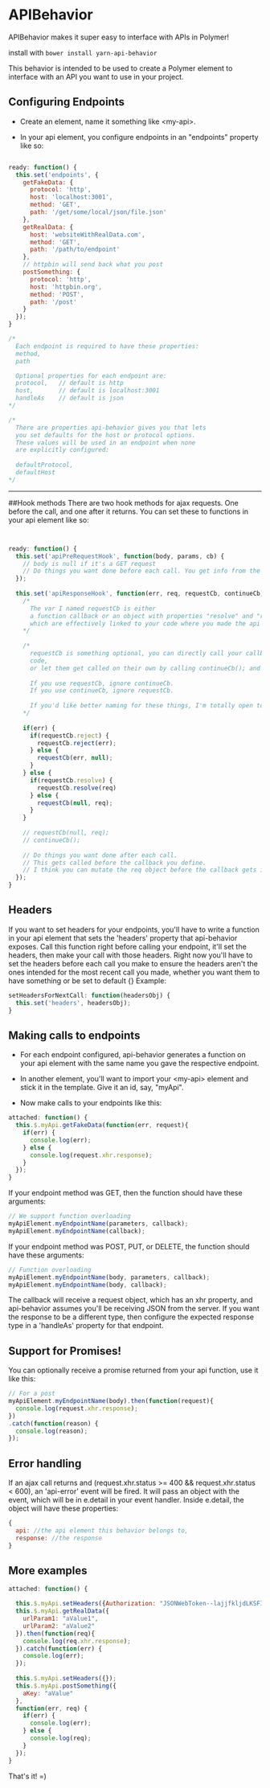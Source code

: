 # APIBehavior
APIBehavior makes it super easy to interface with APIs in Polymer!

install with `bower install yarn-api-behavior`

This behavior is intended to be used to create a Polymer element to interface with an API you want to use in your project.


## Configuring Endpoints
* Create an element, name it something like \<my-api\>.

* In your api element, you configure endpoints in an "endpoints" property like so:
```javascript

ready: function() {
  this.set('endpoints', {
    getFakeData: {
      protocol: 'http',
      host: 'localhost:3001',
      method: 'GET',
      path: '/get/some/local/json/file.json'
    },
    getRealData: {
      host: 'websiteWithRealData.com',
      method: 'GET',
      path: '/path/to/endpoint'
    },
    // httpbin will send back what you post
    postSomething: {
      protocol: 'http',
      host: 'httpbin.org',
      method: 'POST',
      path: '/post'
    }
  });
}

/*
  Each endpoint is required to have these properties:
  method,
  path

  Optional properties for each endpoint are:
  protocol,   // default is http
  host,       // default is localhost:3001
  handleAs    // default is json
*/

/*
  There are properties api-behavior gives you that lets
  you set defaults for the host or protocol options.
  These values will be used in an endpoint when none
  are explicitly configured:
  
  defaultProtocol,
  defaultHost
*/
```
---

##Hook methods
There are two hook methods for ajax requests. One before the call, and one after it returns.
You can set these to functions in your api element like so:
```javascript


ready: function() {
  this.set('apiPreRequestHook', function(body, params, cb) {
    // body is null if it's a GET request
    // Do things you want done before each call. You get info from the request.
  });
  
  this.set('apiResponseHook', function(err, req, requestCb, continueCb) {
    /*
      The var I named requestCb is either 
      a function callback or an object with properties "resolve" and "reject",
      which are effectively linked to your code where you made the api call.
    */
    
    /*
      requestCb is something optional, you can directly call your callbacks in your
      code, 
      or let them get called on their own by calling continueCb(); and not using requestCb.
      
      If you use requestCb, ignore continueCb.
      If you use continueCb, ignore requestCb.
      
      If you'd like better naming for these things, I'm totally open to changing the examples.
    */
    
    if(err) {
      if(requestCb.reject) {
        requestCb.reject(err);
      } else {
        requestCb(err, null);
      }
    } else {
      if(requestCb.resolve) {
        requestCb.resolve(req)
      } else {
        requestCb(null, req);
      }
    }
    
    // requestCb(null, req);
    // continueCb();
    
    // Do things you want done after each call.
    // This gets called before the callback you define.
    // I think you can mutate the req object before the callback gets it, haven't tried it yet though.
  });
}
```

## Headers
If you want to set headers for your endpoints, you'll have to write a function in your api element that sets the 'headers' property that api-behavior exposes. Call this function right before calling your endpoint, it'll set the headers, then make your call with those headers. Right now you'll have to set the headers before each call you make to ensure the headers aren't the ones intended for the most recent call you made, whether you want them to have something or be set to default {}
Example:
```javascript
setHeadersForNextCall: function(headersObj) {
  this.set('headers', headersObj);
}
```

## Making calls to endpoints

* For each endpoint configured, api-behavior generates a function on your api element with the same name you gave the respective endpoint.

* In another element, you'll want to import your \<my-api\> element and stick it in the template. Give it an id, say, "myApi".

* Now make calls to your endpoints like this:

```javascript
attached: function() {
  this.$.myApi.getFakeData(function(err, request){
    if(err) {
      console.log(err);
    } else {
      console.log(request.xhr.response);
    }
  });
}
```

If your endpoint method was GET, then the function should have these arguments:
```javascript
// We support function overloading
myApiElement.myEndpointName(parameters, callback);
myApiElement.myEndpointName(callback);
```
If your endpoint method was POST, PUT, or DELETE, the function should have these arguments:
```javascript
// Function overloading
myApiElement.myEndpointName(body, parameters, callback);
myApiElement.myEndpointName(body, callback);
```

The callback will receive a request object, which has an xhr property, and api-behavior assumes you'll be receiving JSON from the server.
If you want the response to be a different type, then configure the expected response type in a 'handleAs' property for that endpoint.

## Support for Promises!
You can optionally receive a promise returned from your api function, use it like this:
```javascript
// For a post
myApiElement.myEndpointName(body).then(function(request){
  console.log(request.xhr.response);
})
.catch(function(reason) {
  console.log(reason);
});
```

## Error handling
If an ajax call returns and (request.xhr.status >= 400 && request.xhr.status < 600), an 'api-error' event will be fired. It will pass an object with the event, which will be in e.detail in your event handler.
Inside e.detail, the object will have these properties:
```javascript
{
  api: //the api element this behavior belongs to,
  response: //the response
}
```

## More examples
```javascript
attached: function() {

  this.$.myApi.setHeaders({Authorization: "JSONWebToken--lajjfkljdLKSFIf28283rji93..."});
  this.$.myApi.getRealData({
    urlParam1: "aValue1",
    urlParam2: "aValue2"
  }).then(function(req){
    console.log(req.xhr.response);
  }).catch(function(err) {
    console.log(err);
  });
  
  this.$.myApi.setHeaders({});
  this.$.myApi.postSomething({
    aKey: "aValue"
  },
  function(err, req) {
    if(err) {
      console.log(err);
    } else {
      console.log(req);
    }
  });
}
```


That's it! =)
